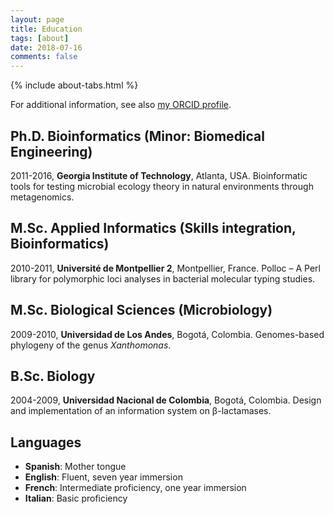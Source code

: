 ```yaml
---
layout: page
title: Education
tags: [about]
date: 2018-07-16
comments: false
---
```


{% include about-tabs.html %}

For additional information, see also [my ORCID profile](http://orcid.org/0000-0001-7603-3093).

## Ph.D. Bioinformatics (Minor: Biomedical Engineering)
2011-2016, **Georgia Institute of Technology**, Atlanta, USA.
Bioinformatic tools for testing microbial  ecology theory in natural environments through metagenomics.

## M.Sc. Applied Informatics (Skills integration, Bioinformatics)
2010-2011, **Université de Montpellier 2**, Montpellier, France.
Polloc – A Perl library for polymorphic loci analyses in bacterial molecular typing studies.


## M.Sc. Biological Sciences (Microbiology)
2009-2010, **Universidad de Los Andes**, Bogotá, Colombia.
Genomes-based phylogeny of the genus *Xanthomonas*.

## B.Sc. Biology
2004-2009, **Universidad Nacional de Colombia**, Bogotá, Colombia.
Design and implementation of an information system on β-lactamases.

## Languages
- **Spanish**: Mother tongue
- **English**: Fluent, seven year immersion
- **French**: Intermediate proficiency, one year immersion
- **Italian**: Basic proficiency

